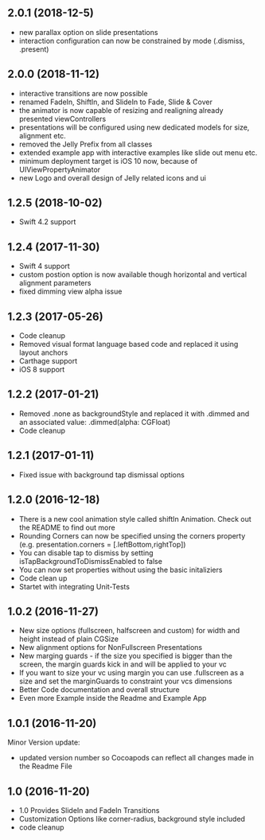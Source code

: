 ## 2.0.1 (2018-12-5)
- new parallax option on slide presentations
- interaction configuration can now be constrained by mode (.dismiss, .present)

## 2.0.0 (2018-11-12)
- interactive transitions are now possible
- renamed FadeIn, ShiftIn, and SlideIn to Fade, Slide & Cover
- the animator is now capable of resizing and realigning already presented viewControllers
- presentations will be configured using new dedicated models for size, alignment etc.
- removed the Jelly Prefix from all classes
- extended example app with interactive examples like slide out menu etc.
- minimum deployment target is iOS 10 now, because of UIViewPropertyAnimator
- new Logo and overall design of Jelly related icons and ui

## 1.2.5 (2018-10-02)
- Swift 4.2 support

## 1.2.4 (2017-11-30)
- Swift 4 support
- custom postion option is now available though horizontal and vertical alignment parameters
- fixed dimming view alpha issue

## 1.2.3 (2017-05-26)
- Code cleanup 
- Removed visual format language based code and replaced it using layout anchors
- Carthage support 
- iOS 8 support

## 1.2.2 (2017-01-21)
- Removed .none as backgroundStyle and replaced it with .dimmed and an associated value: .dimmed(alpha: CGFloat)
- Code cleanup 

## 1.2.1 (2017-01-11)
- Fixed issue with background tap dismissal options

## 1.2.0 (2016-12-18)
- There is a new cool animation style called shiftIn Animation. Check out the README to find out more
- Rounding Corners can now be specified unsing the corners property (e.g. presentation.corners = [.leftBottom,rightTop])
- You can disable tap to dismiss by setting isTapBackgroundToDismissEnabled to false
- You can now set properties without using the basic initaliziers
- Code clean up 
- Startet with integrating Unit-Tests


## 1.0.2 (2016-11-27)

  - New size options (fullscreen, halfscreen and custom) for width and height instead of plain CGSize
  - New alignment options for NonFullscreen Presentations
  - New marging guards - if the size you specified is bigger than the screen, the margin guards kick in and will be applied to your vc
  - If you want to size your vc using margin you can use .fullscreen as a size and set the marginGuards to constraint your vcs dimensions
  - Better Code documentation and overall structure
  - Even more Example inside the Readme and Example App

## 1.0.1 (2016-11-20)

Minor Version update:

  - updated version number so Cocoapods can reflect all changes made in the Readme File

## 1.0 (2016-11-20)

  - 1.0 Provides SlideIn and FadeIn Transitions
  - Customization Options like corner-radius, background style included
  - code cleanup 
